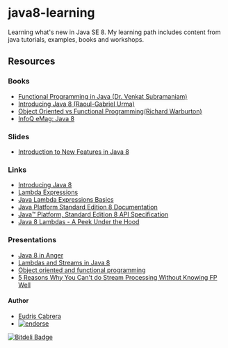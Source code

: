 # java8-learning
Learning what's new in Java SE 8. My learning path includes content from java tutorials, examples, books and workshops.


## Resources

### Books
* [Functional Programming in Java (Dr. Venkat Subramaniam)](https://pragprog.com/book/vsjava8/functional-programming-in-java)
* [Introducing Java 8 (Raoul-Gabriel Urma)](http://www.oreilly.com/programming/free/introducing-java-8.csp)
* [Object Oriented vs Functional Programming(Richard Warburton)](http://www.oreilly.com/programming/free/object-oriented-vs-functional-programming.csp)
* [InfoQ eMag: Java 8](http://www.infoq.com/minibooks/emag-java-8)

### Slides
* [Introduction to New Features in Java 8](http://slidedeck.io/DDuarte/java8-slides)

### Links
* [Introducing Java 8](https://www.oreilly.com/learning/introducing-java-8)
* [Lambda Expressions](http://docs.oracle.com/javase/tutorial/java/javaOO/lambdaexpressions.html)
* [Java Lambda Expressions Basics](https://dzone.com/articles/java-lambda-expressions-basics)
* [Java Platform Standard Edition 8 Documentation](http://docs.oracle.com/javase/8/docs/)
* [Java™ Platform, Standard Edition 8 API Specification](http://docs.oracle.com/javase/8/docs/api/)
* [Java 8 Lambdas - A Peek Under the Hood](http://www.infoq.com/articles/Java-8-Lambdas-A-Peek-Under-the-Hood)

### Presentations
* [Java 8 in Anger](http://www.infoq.com/presentations/java8-examples)
* [Lambdas and Streams in Java 8](http://www.infoq.com/presentations/java-8-lambda-streams)
* [Object oriented and functional programming](https://www.oreilly.com/learning/object-oriented-and-functional-programming)
* [5 Reasons Why You Can't do Stream Processing Without Knowing FP Well](http://2015.javazone.no/details.html?talk=8bf391299863534592e69fdab0127f8f3b3d52e6e9cdcee7c61019b3b368174b)

#### Author

* [Eudris Cabrera](https://github.com/ecabrerar)
* [![endorse](https://api.coderwall.com/ecabrerar/endorsecount.png)](https://coderwall.com/ecabrerar)


[![Bitdeli Badge](https://d2weczhvl823v0.cloudfront.net/ecabrerar/kafeinados/trend.png)](https://bitdeli.com/free "Bitdeli Badge")
